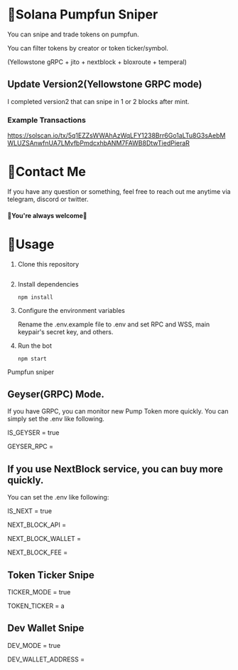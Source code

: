 # 🤖Solana Pumpfun Sniper

You can snipe and trade tokens on pumpfun.

You can filter tokens by creator or token ticker/symbol.

 (Yellowstone gRPC + jito + nextblock + bloxroute + temperal)

## Update Version2(Yellowstone GRPC mode)

I completed version2 that can snipe in 1 or 2 blocks after mint.

### Example Transactions

https://solscan.io/tx/5q1EZZsWWAhAzWqLFY1238Brr6Go1aLTu8G3sAebMWLUZSAnwfnUA7LMvfbPmdcxhbANM7FAWB8DtwTiedPieraR

# 💬Contact Me

If you have any question or something, feel free to reach out me anytime via telegram, discord or twitter.
<br>
#### 🌹You're always welcome🌹



# 👀Usage
1. Clone this repository

    ```
2. Install dependencies

    ```
    npm install
    ```
3. Configure the environment variables

    Rename the .env.example file to .env and set RPC and WSS, main keypair's secret key, and others.

4. Run the bot

    ```
    npm start
    ```

Pumpfun sniper

## Geyser(GRPC) Mode.
If you have GRPC, you can monitor new Pump Token more quickly.
You can simply set the .env like following.

IS_GEYSER = true

GEYSER_RPC = 

## If you use NextBlock service, you can buy more quickly.

You can set the .env like following:

IS_NEXT = true

NEXT_BLOCK_API = 

NEXT_BLOCK_WALLET = 

NEXT_BLOCK_FEE = 

## Token Ticker Snipe

TICKER_MODE = true

TOKEN_TICKER = a

## Dev Wallet Snipe

DEV_MODE = true

DEV_WALLET_ADDRESS = 

